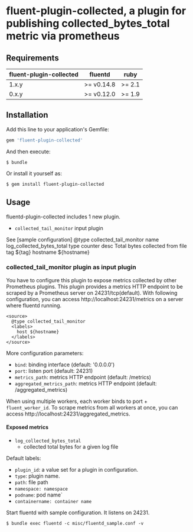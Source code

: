 # fluent-plugin-collected, a plugin for publishing collected_bytes_total metric via prometheus


## Requirements

| fluent-plugin-collected | fluentd    | ruby   |
|--------------------------|------------|--------|
| 1.x.y                    | >= v0.14.8 | >= 2.1 |
| 0.x.y                    | >= v0.12.0 | >= 1.9 |

## Installation

Add this line to your application's Gemfile:

```ruby
gem 'fluent-plugin-collected'
```

And then execute:

    $ bundle

Or install it yourself as:

    $ gem install fluent-plugin-collected

## Usage

fluentd-plugin-collected includes 1 new plugin.

- `collected_tail_monitor` input plugin

See [sample configuration]
  @type collected_tail_monitor
  <metric>
    name log_collected_bytes_total
    type counter
    desc Total bytes collected from file
    <labels>
      tag ${tag}
      hostname ${hostname}
    </labels>
  </metric>

### collected_tail_monitor plugin as input plugin

You have to configure this plugin to expose metrics collected by other Prometheus plugins.
This plugin provides a metrics HTTP endpoint to be scraped by a Prometheus server on 24231/tcp(default).
With following configuration, you can access http://localhost:24231/metrics on a server where fluentd running.

```
<source>
  @type collected_tail_monitor
  <labels>
    host ${hostname}
  </labels>
</source>
```

More configuration parameters:

- `bind`: binding interface (default: '0.0.0.0')
- `port`: listen port (default: 24231)
- `metrics_path`: metrics HTTP endpoint (default: /metrics)
- `aggregated_metrics_path`: metrics HTTP endpoint (default: /aggregated_metrics)

When using multiple workers, each worker binds to port + `fluent_worker_id`.
To scrape metrics from all workers at once, you can access http://localhost:24231/aggregated_metrics.



#### Exposed metrics

- `log_collected_bytes_total`
    - collected total bytes for a given log file

Default labels:

- `plugin_id`: a value set for a plugin in configuration.
- `type`: plugin name. 
- `path`: file path
- `namespace: namespace`
- `podname`: pod name`
- `containername: container name`


Start fluentd with sample configuration. It listens on 24231.

```
$ bundle exec fluentd -c misc/fluentd_sample.conf -v
```
